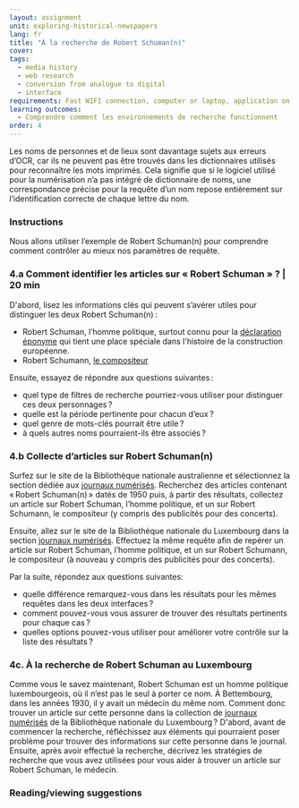 ```yaml
---
layout: assignment
unit: exploring-historical-newspapers
lang: fr
title: "À la recherche de Robert Schuman(n)"
cover:
tags:
  - media history
  - web research
  - conversion from analogue to digital
  - interface
requirements: Fast WIFI connection, computer or laptop, application on laptop or computer to view video,
learning outcomes:
  - Comprendre comment les environnements de recherche fonctionnent  
order: 4
---
```


Les noms de personnes et de lieux sont davantage sujets aux erreurs d’OCR, car ils ne peuvent pas être trouvés dans les dictionnaires utilisés pour reconnaître les mots imprimés. Cela signifie que si le logiciel utilisé pour la numérisation n’a pas intégré de dictionnaire de noms, une correspondance précise pour la requête d’un nom repose entièrement sur l’identification correcte de chaque lettre du nom. 

<!-- more -->

<!-- briefing-student -->

### Instructions
<!-- section-contents -->
Nous allons utiliser l’exemple de Robert Schuman(n) pour comprendre comment contrôler au mieux nos paramètres de requête. 

<!-- section -->

### 4.a Comment identifier les articles sur « Robert Schuman » ? | 20 min
<!-- section-contents -->

D'abord, lisez les informations clés qui peuvent s’avérer utiles pour distinguer les deux Robert Schuman(n)&#x202F;:

- Robert Schuman, l’homme politique, surtout connu pour la [déclaration éponyme](https://www.cvce.eu/obj/la_declaration_de_robert_schuman_paris_9_mai_1950-fr-d27938ef-7d39-4d32-b340-07fe7268e3c3.html) qui tient une place spéciale dans l'histoire de la construction européenne. 
- Robert Schumann, [le compositeur](https://archive.org/details/5706859928_84d6b32e47_o)

Ensuite, essayez de répondre aux questions suivantes&#x202F;:

- quel type de filtres de recherche pourriez-vous utiliser pour distinguer ces deux personnages&#x202F;?
- quelle est la période pertinente pour chacun d’eux&#x202F;?
- quel genre de mots-clés pourrait être utile&#x202F;?
- à quels autres noms pourraient-ils être associés&#x202F;?


<!-- section -->

### 4.b Collecte d’articles sur Robert Schuman(n) 
<!-- section-contents -->

Surfez sur le site de la Bibliothèque nationale australienne et sélectionnez la section dédiée aux [journaux numérisés](https://trove.nla.gov.au). Recherchez des articles contenant «&#x202F;Robert Schuman(n)&#x202F;» datés de 1950 puis, à partir des résultats, collectez un article sur Robert Schuman, l’homme politique, et un sur Robert Schumann, le compositeur (y compris des publicités pour des concerts). 


Ensuite, allez sur le site de la Bibliothèque nationale du Luxembourg dans la section [journaux numérisés](http://www.eluxemburgensia.lu). Effectuez la même requête afin de repérer un article sur Robert Schuman, l’homme politique, et un sur Robert Schumann, le compositeur (à nouveau y compris des publicités pour des concerts).

Par la suite, répondez aux questions suivantes:  
- quelle différence remarquez-vous dans les résultats pour les mêmes requêtes dans les deux interfaces&#x202F;?
- comment pouvez-vous vous assurer de trouver des résultats pertinents pour chaque cas&#x202F;?
- quelles options pouvez-vous utiliser pour améliorer votre contrôle sur la liste des résultats&#x202F;?
 
<!-- section -->


### 4c. À la recherche de Robert Schuman au Luxembourg
<!-- section-contents -->

Comme vous le savez maintenant, Robert Schuman est un homme politique luxembourgeois, où il n’est pas le seul à porter ce nom. À Bettembourg, dans les années 1930, il y avait un médecin du même nom. Comment donc trouver un article sur cette personne dans la collection de [journaux numérisés](http://www.eluxemburgensia.lu) de la Bibliothèque nationale du Luxembourg&#x202F;? D'abord, avant de commencer la recherche, réfléchissez aux éléments qui pourraient poser problème pour trouver des informations sur cette personne dans le journal. Ensuite, après avoir effectué la recherche, décrivez les stratégies de recherche que vous avez utilisées pour vous aider à trouver un article sur Robert Schuman, le médecin.

<!-- section -->

### Reading/viewing suggestions
<!-- section-contents -->
 

<!-- briefing-teacher --> 




